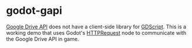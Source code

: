# godot-gapi

[Google Drive API](https://developers.google.com/drive) does not have a client-side library for [GDScript](https://docs.godotengine.org/en/stable/getting_started/scripting/gdscript/index.html). This is a working demo that uses Godot's [HTTPRequest](https://docs.godotengine.org/en/stable/classes/class_httprequest.html#class-httprequest) node to communicate with the Google Drive API in game.
